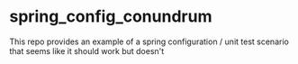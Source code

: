 # spring_config_conundrum
This repo provides an example of a spring configuration / unit test scenario that seems like it should work but doesn't

